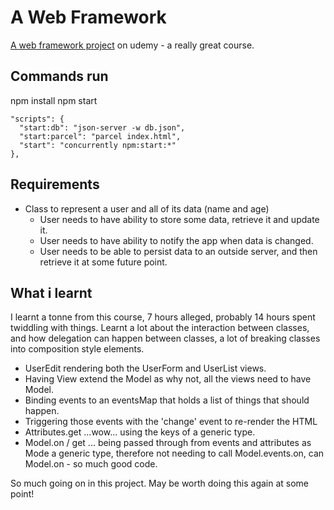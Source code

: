 # A Web Framework

[A web framework project](https://www.udemy.com/course/typescript-the-complete-developers-guide/learn/lecture/15066880#overview) on udemy - a really great course. 

## Commands run

npm install
npm start

```
"scripts": {
  "start:db": "json-server -w db.json", 
  "start:parcel": "parcel index.html",
  "start": "concurrently npm:start:*"
},
```

## Requirements

- Class to represent a user and all of its data (name and age)
  - User needs to have ability to store some data, retrieve it and update it.
  - User needs to have ability to notify the app when data is changed.
  - User needs to be able to persist data to an outside server, and then retrieve it at some future point.


## What i learnt

I learnt a tonne from this course, 7 hours alleged, probably 14 hours spent twiddling with things. Learnt a lot about the interaction between classes, and how delegation can happen between classes, a lot of breaking classes into composition style elements.

- UserEdit rendering both the UserForm and UserList views. 
- Having View extend the Model as why not, all the views need to have Model.
- Binding events to an eventsMap that holds a list of things that should happen.
- Triggering those events with the 'change' event to re-render the HTML
- Attributes.get ...wow... using the keys of a generic type.
- Model.on / get ... being passed through from events and attributes as Mode a generic type, therefore not needing to call Model.events.on, can Model.on - so much good code.

So much going on in this project. May be worth doing this again at some point!